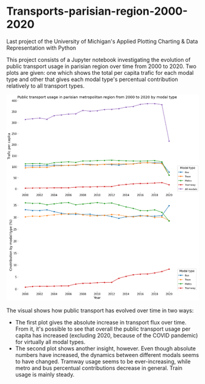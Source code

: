 # Transports-parisian-region-2000-2020
Last project of the University of Michigan's Applied Plotting Charting &amp; Data Representation with Python

This project consists of a Jupyter notebook investigating the evolution of public transport usage in parisian region over time from 2000 to 2020. Two plots are given: one which shows the total per capita trafic for each modal type and other that gives each modal type's percentual contribution relatively to all transport types.

![Alt text](https://github.com/andre-stabile/Transports-parisian-region-2000-2020/blob/a790760c5ce5e76ae22cbd91e4cba5a2b4655b09/assets/Public%20transport%20usage%20in%20parisian%20metropolitan%20region%20from%202000%20to%202020%20by%20modal%20type.png)

The visual shows how public transport has evolved over time in two ways:
* The first plot gives the absolute increase in transport flux over time. From it, it's possible to see that overall the public transport usage per capita has increased (excluding 2020, because of the COVID pandemic) for virtually all modal types.
* The second plot shows another insight, however. Even though absolute numbers have increased, the dynamics between different modals seems to have changed. Tramway usage seems to be ever-increasing, while metro and bus percentual contributions decrease in general. Train usage is mainly steady.
